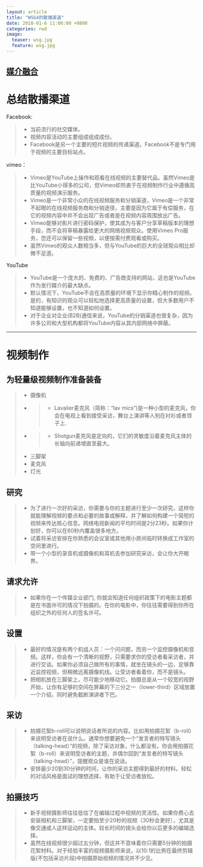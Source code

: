 ```yaml
---
layout: article
title: "WSG4的散播渠道"
date: 2018-01-6 11:00:00 +0800 
categories: rwd
image:
  teaser: wsg.jpg
  feature: wsg.jpg
---
```


##  [ 媒介融合](http://www.jianshu.com/p/fa4f07dcb669)

<!-- more -->

# 总结散播渠道
 Facebook:
  > -  当前流行的社交媒体。
  > -  视频内容活动的主要组成组成成份。
  > -  Facebook是另一个主要的短片视频的传递渠道。Facebook不是专门用于视频的主要目标站点。
  
  vimeo：
  > - Vimeo是YouTube上操作和观看在线视频的主要替代品。虽然Vimeo是比YouTube小得多的公司，但Vimeo却热衷于在视频制作行业中遵循高质量的视频演示服务。
  > - Vimeo是一个非常小众的在线视频服务和分销渠道，Vimeo是一个非常不起眼的在线视频服务商和分销途径，主要是因为它属于有偿服务，在它的视频内容中并不会出现广告或者是在视频内容周围放出广告。
  > - Vimeo能够对影片进行密码保护，使其成为与客户分享草稿版本的理想手段，而不会将草稿暴露给更大的网络视频观众。使用Vimeo Pro服务，您还可以保留一些视频，以便按需付费观看或购买。
  > - 虽然Vimeo的观众人数相当多，但与YouTube的巨大的全球观众相比却微不足道。
  
  YouTube
  > - YouTube是一个庞大的、免费的、广告商支持的网站，这也是YouTube作为发行媒介的最大缺点。
  > - 默认情况下，YouTube不会在高质量的环境下显示你精心制作的视频。是的，有知识的观众可以轻松地选择更高质量的设置，但大多数用户不知道能够设置，也不知道如何设置。
  > - 对于企业对企业(B2B)通信来说，YouTube的分销渠道也很复杂，因为许多公司和大型机构都将YouTube内容从其内部网络中屏蔽。

---

 
# 视频制作
## 为轻量级视频制作准备装备
  > - 摄像机
  > - > - Lavalier麦克风（简称：“lav mics”)是一种小型的麦克风，你会在电视上看到接受采访，舞台上演讲等人别在衬衫或者领子上.
  > - > - Shotgun麦克风是定向的，它们的灵敏度沿着麦克风主体的长轴向前递增直至最大。
  > - 三脚架
  > - 麦克风 
  > - 灯光
 
## 研究
 > - 为了进行一次好的采访，你需要与你的主题进行至少一次研究，这样你就能理解视频的要点和必要的故事或解释，并了解如何构建一个简短的视频来传达核心信息。网络电视新闻的平均时间是2分23秒。如果你计划好，你可以在60秒内覆盖很多地方。
 > - 试着将采访安排在你熟悉的会议室或其他用小房间临时转换成工作室的空间里进行。
 > - 带一个小型的录音机或摄像机和耳机去参加研究采访，会让你大开眼界。
 
## 请求允许 
> -  如果你在一个传媒企业部门, 你就会知道任何组织政策下的电影主题都是在书面许可的情况下拍摄的。在你的电影中，你往往需要得到你所在组织之外的任何人的签名许可。

##  设置
 > - 最好的情况是有两个机组人员：一个问问题，而另一个监控摄像机和音频。这样，你会有一个清晰的视野，只需要求你的受访者看采访者，并进行交谈。如果你必须自己做所有的事情，就坐在镜头的一边，足够靠近监控视频，但稍微远离摄像机线。让受访者看着你，而不是镜头。
 > - 把相机放在三脚架上，尽可能少地移动它。拍摄总是从一个较宽的视野开始，让你有足够的空间在屏幕的下三分之一（lower-third）区域放置一个介绍，同时避免截断演讲者下巴。

##  采访
 > - 拍摄花絮b-roll可以说明说话者所说的内容。比如用拍摄花絮（b-roll）来说明受访者在说什么。通常你想要避免一个“发言者的特写镜头（talking-head）”的视频，除了采访对象，什么都没有。你会用拍摄花絮（b-roll）来说明受访者的主题，并偶尔回到“发言者的特写镜头（talking-head）”，提醒观众是谁在说话。
 > - 安排最少20到30分钟的时间，让你的采访主题得到最好的材料。轻松的对话风格是面试的理想选择，有助于让受访者放松。

## 拍摄技巧
 > - 新手视频摄影师往往低估了在编辑过程中视频的灵活性。如果你费心去安装相机和三脚架，一定要拍至少20秒的视频（30秒会更好），尤其是像交通或人这样运动的主体。较长时间的镜头会给你以后更多的编辑选择。
 > - 虽然在线视频很少超过五分钟，但这并不意味着你只需要5分钟的拍摄花絮材料。对于经验丰富的视频摄影师来说，以10:1的比例在最终剪辑版(不包括采访片段)中拍摄原始视频的情况并不少见。

